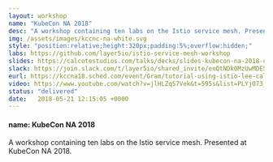 ```yaml
---
layout: workshop
name: "KubeCon NA 2018" 
desc: "A workshop containing ten labs on the Istio service mesh. Presented at KubeCon NA 2018. <p><i>Resources posted below.</i></p>"
img: /assets/images/kccnc-na-white.svg
style: "position:relative;height:320px;padding:5%;overflow:hidden;"
labs: https://github.com/layer5io/istio-service-mesh-workshop
slides: https://calcotestudios.com/talks/decks/slides-kubecon-na-2018-using-istio-workshop.html
slack: https://join.slack.com/t/layer5io/shared_invite/enQtNDk0MzUwMDE5MDkzLTA5ODUzNjNjOTBjMGIxM2JjOGNiM2E2YTM0OTU3NzBiOTA3NjFlMWUwOTU0MjgzMzVhMDNlZDcxYjcxYmJkYjc
eurl: https://kccna18.sched.com/event/Gram/tutorial-using-istio-lee-calcote-girish-ranganathan-solarwinds?iframe=yes&w=100%&sidebar=yes&bg=no#
video: https://www.youtube.com/watch?v=jlHLZqS7Vek&t=595s&list=PLYjO73_1efChX9NuRaU7WocTbgrfvCoPE&index=2
status: "delivered"
date:   2018-05-21 12:15:05 +0000
---
```

<h4> name: KubeCon NA 2018 </h4>
A workshop containing ten labs on the Istio service mesh. Presented at KubeCon NA 2018.
